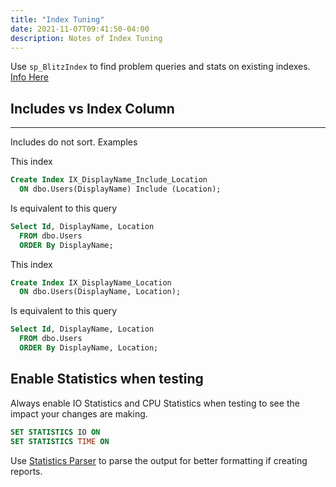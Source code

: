 ```yaml
---
title: "Index Tuning"
date: 2021-11-07T09:41:50-04:00
description: Notes of Index Tuning
---
```


Use `sp_BlitzIndex` to find problem queries and stats on existing indexes. [Info Here](blitz-tools/#Index-Tuning)

## Includes vs Index Column
----
Includes do not sort. Examples

This index 

```sql
Create Index IX_DisplayName_Include_Location
  ON dbo.Users(DisplayName) Include (Location);
```

Is equivalent to this query

```sql
Select Id, DisplayName, Location
  FROM dbo.Users
  ORDER By DisplayName;
```

This index 

```sql
Create Index IX_DisplayName_Location
  ON dbo.Users(DisplayName, Location);
```

Is equivalent to this query

```sql
Select Id, DisplayName, Location
  FROM dbo.Users
  ORDER By DisplayName, Location;
```

## Enable Statistics when testing

Always enable IO Statistics and CPU Statistics when testing to see the impact your changes are making.

```sql
SET STATISTICS IO ON
SET STATISTICS TIME ON 
```

Use [Statistics Parser](http://statisticsparser.com/) to parse the output for better formatting if creating reports.